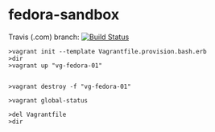 # fedora-sandbox

Travis (.com) branch:
[![Build Status](https://travis-ci.com/githubfoam/fedora-sandbox.svg?branch=dev)](https://travis-ci.com/githubfoam/fedora-sandbox)  

~~~~
>vagrant init --template Vagrantfile.provision.bash.erb
>dir
>vagrant up "vg-fedora-01"


>vagrant destroy -f "vg-fedora-01"

>vagrant global-status

>del Vagrantfile
>dir
~~~~